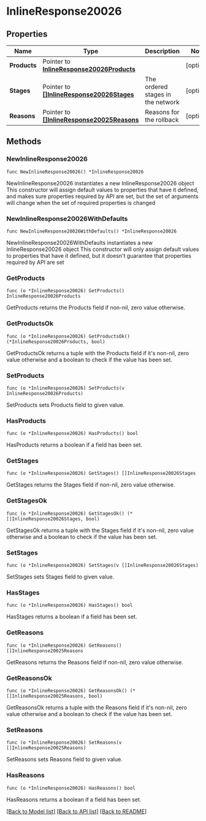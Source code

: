 # InlineResponse20026

## Properties

Name | Type | Description | Notes
------------ | ------------- | ------------- | -------------
**Products** | Pointer to [**InlineResponse20026Products**](InlineResponse20026Products.md) |  | [optional] 
**Stages** | Pointer to [**[]InlineResponse20026Stages**](InlineResponse20026Stages.md) | The ordered stages in the network | [optional] 
**Reasons** | Pointer to [**[]InlineResponse20025Reasons**](InlineResponse20025Reasons.md) | Reasons for the rollback | [optional] 

## Methods

### NewInlineResponse20026

`func NewInlineResponse20026() *InlineResponse20026`

NewInlineResponse20026 instantiates a new InlineResponse20026 object
This constructor will assign default values to properties that have it defined,
and makes sure properties required by API are set, but the set of arguments
will change when the set of required properties is changed

### NewInlineResponse20026WithDefaults

`func NewInlineResponse20026WithDefaults() *InlineResponse20026`

NewInlineResponse20026WithDefaults instantiates a new InlineResponse20026 object
This constructor will only assign default values to properties that have it defined,
but it doesn't guarantee that properties required by API are set

### GetProducts

`func (o *InlineResponse20026) GetProducts() InlineResponse20026Products`

GetProducts returns the Products field if non-nil, zero value otherwise.

### GetProductsOk

`func (o *InlineResponse20026) GetProductsOk() (*InlineResponse20026Products, bool)`

GetProductsOk returns a tuple with the Products field if it's non-nil, zero value otherwise
and a boolean to check if the value has been set.

### SetProducts

`func (o *InlineResponse20026) SetProducts(v InlineResponse20026Products)`

SetProducts sets Products field to given value.

### HasProducts

`func (o *InlineResponse20026) HasProducts() bool`

HasProducts returns a boolean if a field has been set.

### GetStages

`func (o *InlineResponse20026) GetStages() []InlineResponse20026Stages`

GetStages returns the Stages field if non-nil, zero value otherwise.

### GetStagesOk

`func (o *InlineResponse20026) GetStagesOk() (*[]InlineResponse20026Stages, bool)`

GetStagesOk returns a tuple with the Stages field if it's non-nil, zero value otherwise
and a boolean to check if the value has been set.

### SetStages

`func (o *InlineResponse20026) SetStages(v []InlineResponse20026Stages)`

SetStages sets Stages field to given value.

### HasStages

`func (o *InlineResponse20026) HasStages() bool`

HasStages returns a boolean if a field has been set.

### GetReasons

`func (o *InlineResponse20026) GetReasons() []InlineResponse20025Reasons`

GetReasons returns the Reasons field if non-nil, zero value otherwise.

### GetReasonsOk

`func (o *InlineResponse20026) GetReasonsOk() (*[]InlineResponse20025Reasons, bool)`

GetReasonsOk returns a tuple with the Reasons field if it's non-nil, zero value otherwise
and a boolean to check if the value has been set.

### SetReasons

`func (o *InlineResponse20026) SetReasons(v []InlineResponse20025Reasons)`

SetReasons sets Reasons field to given value.

### HasReasons

`func (o *InlineResponse20026) HasReasons() bool`

HasReasons returns a boolean if a field has been set.


[[Back to Model list]](../README.md#documentation-for-models) [[Back to API list]](../README.md#documentation-for-api-endpoints) [[Back to README]](../README.md)


